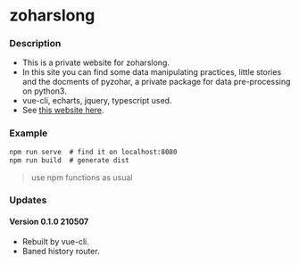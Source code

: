# zoharslong

### Description
- This is a private website for zoharslong.  
- In this site you can find some data manipulating practices, little stories and the docments of pyzohar, a private package for data pre-processing on python3.
- vue-cli, echarts, jquery, typescript used.
- See [this website here](https://www.xzzsmeadow.com/).  

### Example
```cmd
npm run serve  # find it on localhost:8080
npm run build  # generate dist
```
> use npm functions as usual

### Updates
#### Version 0.1.0 210507
- Rebuilt by vue-cli.  
- Baned history router.  
